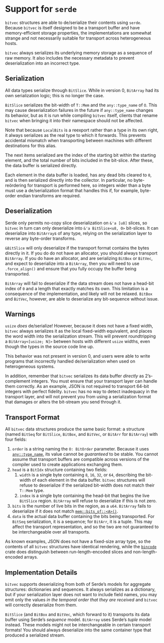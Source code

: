 # Support for `serde`

`bitvec` structures are able to de/serialize their contents using `serde`.
Because `bitvec` is itself designed to be a transport buffer and have
memory-efficient storage properties, the implementations are somewhat strange
and not necessarily suitable for transport across heterogeneous hosts.

`bitvec` always serializes its underlying memory storage as a sequence of raw
memory. It also includes the necessary metadata to prevent deserialization into
an incorrect type.

## Serialization

All data types serialize through `BitSlice`. While in version 0, `BitArray` had
its own serialization logic; this is no longer the case.

`BitSlice` serializes the bit-width of `T::Mem` and the `any::type_name` of `O`.
This may cause deserialization failures in the future if `any::type_name`
changes its behavior, but as it is run while compiling `bitvec` itself, clients
that rename `bitvec` when bringing it into their namespace should not be
affected.

Note that because `LocalBits` is a reexport rather than a type in its own right,
it always serializes as the real type to which it forwards. This prevents
accidental mismatch when transporting between machines with different
destinations for this alias.

The next items serialized are the index of the starting bit within the starting
element, and the total number of bits included in the bit-slice. After these,
the data buffer is serialized directly.

Each element in the data buffer is loaded, has any dead bits cleared to `0`, and
is then serialized directly into the collector. In particular, no
byte-reördering for transport is performed here, so integers wider than a byte
must use a de/serialization format that handles this if, for example, byte-order
endian transforms are required.

## Deserialization

Serde only permits no-copy slice deserialization on `&'a [u8]` slices, so
`bitvec` in turn can only deserialize into `&'a BitSlice<u8, O>` bit-slices. It
can deserialize into `BitArray`s of any type, relying on the serialization layer
to reverse any byte-order transforms.

`&BitSlice` will only deserialize if the transport format contains the bytes
directly in it. If you do do not have an allocator, you should always transport
`BitArray`. If you do have an allocator, and are serializing `BitBox` or
`BitVec`, and expect to deserialize into a `BitArray`, then you will need to use
`.force_align()` and ensure that you fully occupy the buffer being transported.

`BitArray` will fail to deserialize if the data stream does not have a head-bit
index of `0` and a length that exactly matches its own. This limitation is a
consequence of the implementation, and likely will not be relaxed. `BitBox` and
`BitVec`, however, are able to deserialize any bit-sequence without issue.

## Warnings

`usize` *does* de/serialize! However, because it does not have a fixed width,
`bitvec` always serializes it as the local fixed-width equivalent, and places
the word width into the serialization stream. This will prevent roundtripping a
`BitArray<[usize; N]>` between hosts with different `usize` widths, even though
the types in the source code line up.

This behavior was not present in version 0, and users were able to write
programs that incorrectly handled de/serialization when used on heterogeneous
systems.

In addition, remember that `bitvec` serializes its data buffer *directly* as
2’s-complement integers. You must ensure that your transport layer can handle
them correctly. As an example, JSON is not required to transport 64-bit integers
with perfect fidelity. `bitvec` has no way to detect inadequacy in the transport
layer, and will not prevent you from using a serialization format that damages
or alters the bit-stream you send through it.

## Transport Format

All `bitvec` data structures produce the same basic format: a structure (named
`BitSeq` for `BitSlice`, `BitBox`, and `BitVec`, or `BitArr` for `BitArray`)
with four fields:

1. `order` is a string naming the `O: BitOrder` parameter. Because it uses
   [`any::type_name`][0], its value cannot be *guaranteed* to be stable. You
   cannot assume that transport buffers are compatible across versions of the
   compiler used to create applications exchanging them.
1. `head` is a `BitIdx` structure containing two fields:
   1. `width` is a single byte containing `8`, `16`, `32`, or `64`, describing
      the bit-width of each element in the data buffer. `bitvec` structures will
      refuse to deserialize if the serialized bit-width does not match their
      `T::Mem` type.
   1. `index` is a single byte containing the head-bit that begins the live
      `BitSlice` region. `BitArray` will refuse to deserialize if this is not
      zero.
1. `bits` is the number of live bits in the region, as a `u64`. `BitArray` fails
   to deserialize if it does not match [`mem::bits_of::<A>()`][1].
1. `data` is the actual data buffer containing the bits being transported. For
   `BitSeq` serialization, it is a sequence; for `BitArr`, it is a tuple. This
   may affect the transport representation, and so the two are not guaranteed to
   be interchangeable over all transports.

As known examples, JSON does not have a fixed-size array type, so the contents
of all `bitvec` structures have identical rendering, while the [`bincode`] crate
does distinguish between run-length-encoded slices and non-length-encoded
arrays.

## Implementation Details

`bitvec` supports deserializing from both of Serde’s models for aggregate
structures: dictionaries and sequences. It always serializes as a dictionary,
but if your serialization layer does not want to include field names, you may
emit only the values *in the temporal order that they are received* and `bitvec`
will correctly deserialize from them.

`BitSlice` (and `BitBox` and `BitVec`, which forward to it) transports its data
buffer using Serde’s *sequence* model. `BitArray` uses Serde’s *tuple* model
instead. These models might not be interchangeable in certain transport formats!
You should always deserialize into the same container type that produced a
serialized stream.

[0]: core::any::type_name
[1]: crate::mem::bits_of
[`bincode`]: https://docs.rs/bincode/latest/bincode
